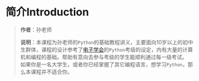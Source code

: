 # 简介Introduction

> **作者**：孙老师
>
> **说明**：本课程为孙老师的`Python`的基础教程讲义，主要面向10岁以上的初中生群体，课程的设计参考了[电子学会](https://www.cie.org.cn/)的`Python`考级的设定，内有大量的计算机和编程的基础。帮助有意向去参与考级的学生能顺利通过每一级考试。
>如果你是一名大学生，或者你已经掌握了其它编程语言，想学习`Python`，那么本课程并不适合你。
>

